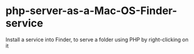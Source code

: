 # php-server-as-a-Mac-OS-Finder-service
Install a service into Finder, to serve a folder using PHP by right-clicking on it

